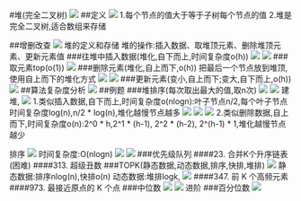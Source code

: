 #堆(完全二叉树)
![](.z_10_算法_类别_堆_二叉树_images/2989429e.png)
##定义
![](.z_10_算法_类别_堆_二叉树_images/eb7ce4ec.png)
1.每个节点的值大于等于子树每个节点的值
2.堆是完全二叉树,适合数组来存储

##增删改查
![](.z_10_算法_类别_堆_二叉树_images/caf9bb50.png)
堆的定义和存储
堆的操作:插入数据、取堆顶元素、删除堆顶元素、更新元素值
###往堆中插入数据(堆化,自下而上,时间复杂度o(h))
![](.z_10_算法_类别_堆_二叉树_images/a5d26621.png)
![](.z_10_算法_类别_堆_二叉树_images/64a507b7.png)
###取元素top(o(1))
![](.z_10_算法_类别_堆_二叉树_images/f01d19c9.png)
###删除元素(堆化,自上而下,o(h))
把最后一个节点放到堆顶,使用自上而下的堆化方式
![](.z_10_算法_类别_堆_二叉树_images/46db73bc.png)
![](.z_10_算法_类别_堆_二叉树_images/412257b7.png)
###更新元素(变小,自上而下;变大,自下而上,o(h))
![](.z_10_算法_类别_堆_二叉树_images/ad5c5df7.png)
##算法复杂度分析
![](.z_10_算法_类别_堆_二叉树_images/42b51be7.png)
##例题
###堆排序(每次取出最大的值,取n次)
![](.z_10_算法_类别_堆_二叉树_images/bd5e9c35.png)
![](.z_10_算法_类别_堆_二叉树_images/47a852e0.png)
建堆,
![](.z_10_算法_类别_堆_二叉树_images/70b0c098.png)
1.类似插入数据,自下而上,时间复杂度o(nlogn):叶子节点n/2,每个叶子节点时间复杂度log(n),n/2 * log(n),堆化越慢节点越多
![](.z_10_算法_类别_堆_二叉树_images/465bfbec.png)
![](.z_10_算法_类别_堆_二叉树_images/a083cb56.png)
![](.z_10_算法_类别_堆_二叉树_images/8fc4943f.png)
2.类似删除数据,自上而下,时间复杂度o(n):2^0 * h,2^1 * (h-1), 2^2 * (h-2), 2^(h-1) * 1,堆化越慢节点越少


排序
![](.z_10_算法_类别_堆_二叉树_images/a14df582.png)
时间复杂度:O(nlogn)
![](.z_10_算法_类别_堆_二叉树_images/8951b64e.png)
![](.z_10_算法_类别_堆_二叉树_images/d24a63d9.png)
###优先级队列
####23. 合并K个升序链表(困难)
[](https://leetcode-cn.com/problems/merge-k-sorted-lists/)
####313. 超级丑数
[](https://leetcode-cn.com/problems/super-ugly-number/)
###TOPK(静态数据,动态数据,排序,快排,堆排)
![](.z_10_算法_类别_堆_二叉树_images/8840a080.png)
静态数据:排序nlog(n),快排o(n)
动态数据:堆排logk,
![](.z_10_算法_类别_堆_二叉树_images/40ef3b2e.png)
####347. 前 K 个高频元素
[](https://leetcode-cn.com/problems/top-k-frequent-elements/)
####973. 最接近原点的 K 个点
[](https://leetcode-cn.com/problems/k-closest-points-to-origin/)
###中位数
![](.z_10_算法_类别_堆_二叉树_images/82d5afb3.png)
![](.z_10_算法_类别_堆_二叉树_images/3bf95a2f.png)
进阶
[](https://leetcode-cn.com/problems/find-median-from-data-stream/solution/gong-shui-san-xie-jing-dian-shu-ju-jie-g-pqy8/)
###百分位数
![](.z_10_算法_类别_堆_二叉树_images/321a0ed2.png)

